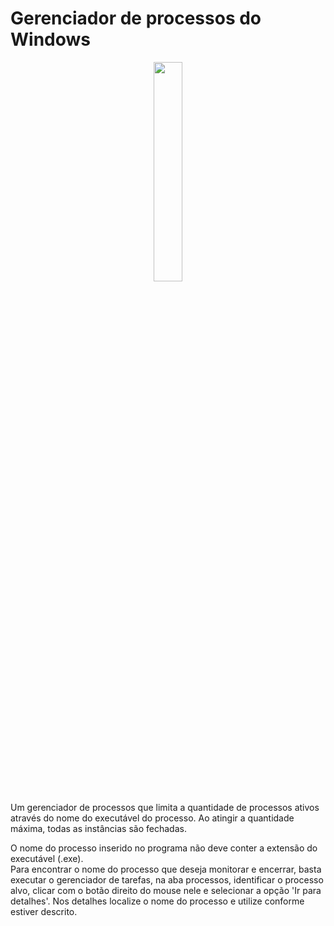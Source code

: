 <h1> Gerenciador de processos do Windows </h1>

<p align="center">
 <img src="https://i.ibb.co/D7StR1w/png-transparent-next-gen-i-t-consulting-brand-logo-digital-marketing-task-manager-icon-miscellaneous.png" width="30%"/>
</p>

Um gerenciador de processos que limita a quantidade de processos ativos através do nome do executável do processo. Ao atingir a quantidade máxima, todas as instâncias são fechadas.

 O nome do processo inserido no programa não deve conter a extensão do executável (.exe). <br>
 Para encontrar o nome do processo que deseja monitorar e encerrar, basta executar o gerenciador de tarefas,
 na aba processos, identificar o processo alvo, clicar com o botão direito do mouse nele e selecionar a
 opção 'Ir para detalhes'. 
 Nos detalhes localize o nome do processo e utilize conforme estiver descrito.
